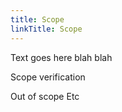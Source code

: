 ```yaml
---
title: Scope
linkTitle: Scope
---
```


Text goes here blah blah

Scope verification

Out of scope
Etc
